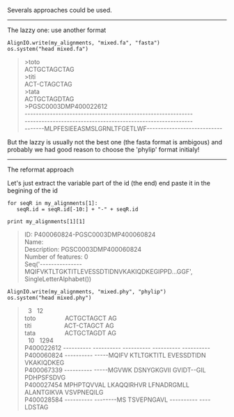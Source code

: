 Severals approaches could be used.

-----------------

The lazzy one: use another format

```{.python}
AlignIO.write(my_alignments, "mixed.fa", "fasta")
os.system("head mixed.fa")

```

> \>toto <unknown description>   
> ACTGCTAGCTAG   
> \>titi <unknown description>   
> ACT-CTAGCTAG   
> \>tata <unknown description>   
> ACTGCTAGDTAG   
> \>PGSC0003DMP400022612   
> \------------------------------------------------------------   
> \------------------------------------------------------------   
> \-------MLPFESIEEASMSLGRNLTFGETLWF---------------------------   



But the lazzy is usually not the best one (the fasta format is ambigous) and probably we had good reason to choose the 'phylip' format initialy! 

---------------------------
The reformat approach

Let's just extract the variable part of the id (the end) end paste it in the begining of the id

```{.python}
for seqR in my_alignments[1]:
   seqR.id = seqR.id[-10:] + "-" + seqR.id

print my_alignments[1][1]

```

> ID: P400060824-PGSC0003DMP400060824   
> Name: <unknown name>   
> Description: PGSC0003DMP400060824   
> Number of features: 0   
> Seq('---------------MQIFVKTLTGKTITLEVESSDTIDNVKAKIQDKEGIPPD...GGF', SingleLetterAlphabet())   


```{.python}
AlignIO.write(my_alignments, "mixed.phy", "phylip")
os.system("head mixed.phy")

```

> &nbsp; 3 &nbsp; 12   
> toto &nbsp; &nbsp; &nbsp; &nbsp; &nbsp; &nbsp; &nbsp; &nbsp; ACTGCTAGCT AG   
> titi &nbsp; &nbsp; &nbsp; &nbsp; &nbsp; &nbsp; &nbsp; &nbsp; &nbsp; ACT-CTAGCT AG   
> tata &nbsp; &nbsp; &nbsp; &nbsp; &nbsp; &nbsp; &nbsp; &nbsp; ACTGCTAGDT AG   
> &nbsp; 10 &nbsp; 1294   
> P400022612 ---------- ---------- ---------- ---------- ----------   
> P400060824 ---------- -----MQIFV KTLTGKTITL EVESSDTIDN VKAKIQDKEG   
> P400067339 ---------- -----MGVWK DSNYGKGVII GVIDT--GIL PDHPSFSDVG   
> P400027454 MPHPTQVVAL LKAQQIRHVR LFNADRGMLL ALANTGIKVA VSVPNEQILG   
> P400028584 ---------- --------MS TSVEPNGAVL ---------- ----LDSTAG   


